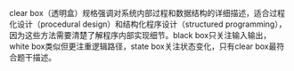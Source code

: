clear box（透明盒）规格强调对系统内部过程和数据结构的详细描述，适合过程化设计（procedural design）和结构化程序设计（structured programming），因为这些方法需要清楚了解程序内部实现细节。black box只关注输入输出，white box类似但更注重逻辑路径，state box关注状态变化，只有clear box最符合题干描述。